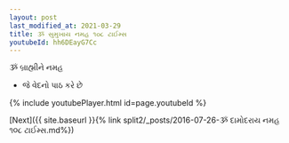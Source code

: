 ```yaml
---
layout: post
last_modified_at: 2021-03-29
title: ૐ સુમુખાય નમહ ૧૦૮ ટાઈમ્સ
youtubeId: hh6DEayG7Cc
---
```

 
 
 ૐ બ્રાહ્મીને નમહ  
 
 -  જે વેદનો પાઠ કરે છે 
 
  
 
  
 
 
 
 
 
 


{% include youtubePlayer.html id=page.youtubeId %}
 
[Next]({{ site.baseurl }}{% link  split2/_posts/2016-07-26-ૐ દામોદરાય નમહ ૧૦૮ ટાઈમ્સ.md%})
 
